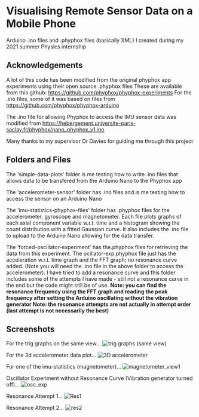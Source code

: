 # Visualising Remote Sensor Data on a Mobile Phone
Arduino .ino files and .phyphox files (basically XML) I created during my 2021 summer Physics internship

## Acknowledgements
A lot of this code has been modified from the original phyphox app experiments using their open source .phyphox files
These are available from this github: https://github.com/phyphox/phyphox-experiments
For the .ino files, some of it was based on files from https://github.com/phyphox/phyphox-arduino

The .ino file for allowing Phyphox to access the IMU sensor data was modified from https://hebergement.universite-paris-saclay.fr/phyphox/nano_phyphox_v1.ino

Many thanks to my supervisor Dr Davies for guiding me through this project


## Folders and Files
The 'simple-data-plots' folder is me testing how to write .ino files that allows data to be transfered from the Arduino Nano to the Phyphox app

The 'accelerometer-sensor' folder has .ino files and is me testing how to access the sensor on an Arduino Nano

The 'imu-statistics-phyphox-files' folder has .phyphox files for the accelerometer, gyroscope and magnetometer. Each file plots graphs of each axial component variable w.r.t. time and a histogram showing the count distribution with a fitted Gaussian curve. It also includes the .ino file to upload to the Arduino Nano allowing for the data transfer.

The 'forced-oscillator-experiment' has the.phyphox files for retrieving the data from this experiment. The ocillator-exp.phyphox file just has the acceleration w.r.t. time graph and the FFT graph; no resonance curve added. (Note you will need the .ino file in the above folder to access the accelerometer). I have tried to add a resonance curve and this folder includes some of the attempts I have made - still not a resonance curve in the end but the code might still be of use. 
**Note: you can find the resonance frequency using the FFT graph and reading the peak frequency after setting the Arduino oscillating without the vibration generator**
**Note: the resonance attempts are not actually in attempt order (last attempt is not necessarily the best)**


## Screenshots
For the trig graphs on the same view...
![trig graphs (same view)](https://user-images.githubusercontent.com/81781462/123165714-7df9a000-d46c-11eb-8cee-c6439fbced72.jpg)

For the 3d accelerometer data plot...
![3D accelerometer](https://user-images.githubusercontent.com/81781462/124750684-ad54e600-df1d-11eb-8fa6-12b7c9b51826.jpg)

For one of the imu-statistics (magnetometer)...
![magnetometer_view1](https://user-images.githubusercontent.com/81781462/124754027-9ca66f00-df21-11eb-8608-c91ac305c41c.jpeg)

Oscillator Experiment without Resonance Curve (Vibration generator turned off)...
![osc_exp](https://user-images.githubusercontent.com/81781462/125269454-9e48ac00-e300-11eb-9424-44884556aabe.jpeg)

Resonance Attempt 1...
![Res1](https://user-images.githubusercontent.com/81781462/125268599-c2f05400-e2ff-11eb-910d-938fec9073e3.jpeg)

Resonance Attempt 2...
![res2](https://user-images.githubusercontent.com/81781462/125272020-43fd1a80-e303-11eb-8dd6-5f8726381590.jpeg)

